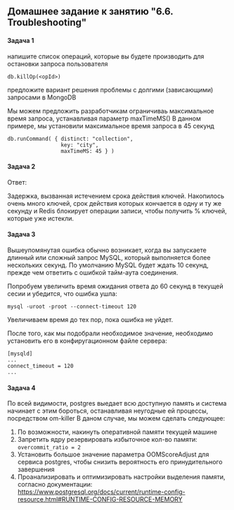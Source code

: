 ## Домашнее задание к занятию "6.6. Troubleshooting"  

#### Задача 1

напишите список операций, которые вы будете производить для остановки запроса пользователя

```
db.killOp(<opId>)

```

предложите вариант решения проблемы с долгими (зависающими) запросами в MongoDB

Мы можем предложить разработчикам ограничиваь максимальное время запроса, устанавливая параметр maxTimeMS()
В данном примере, мы установили максимальное время запроса в 45 секунд

```
db.runCommand( { distinct: "collection",
                 key: "city",
                 maxTimeMS: 45 } )
```

#### Задача 2

Ответ:  

Задержка, вызванная истечением срока действия ключей.
Накопилось очень много ключей, срок действия которых кончается в одну и ту же секунду и Redis блокирует операции записи, чтобы получить % ключей, которые уже истекли.

#### Задача 3

Вышеупомянутая ошибка обычно возникает, когда вы запускаете длинный или сложный запрос MySQL, который выполняется более нескольких секунд.
По умолчанию MySQL будет ждать 10 секунд, прежде чем ответить с ошибкой тайм-аута соединения.

Попробуем увеличить время ожидания ответа до 60 секунд в текущей сесии и убедится, что ошибка ушла:
```
mysql -uroot -proot --connect-timeout 120
```
Увеличиваем время до тех пор, пока ошибка не уйдет.

После того, как мы подобрали необходимое значение, необходимо установить его в конфиругационном файле сервера:

```
[mysqld]
...
connect_timeout = 120
...

```

#### Задача 4

По всей видимости, postgres выедает всю доступную память и система начинает с этим бороться, останавливая неугодные ей процессы, посредством om-killer
В даном случае, мы можем сделать следующее:

1. По возможности, накинуть оперативной памяти текущей машине
2. Запретить ядру резервировать избыточное кол-во памяти: ```overcommit_ratio = 2```
3. Установить большое значение параметра OOMScoreAdjust для сервиса postgres, чтобы снизить вероятность его принудительного завершения
4. Проанализировать и оптимизировать настройки выделения памяти, согласно документации: https://www.postgresql.org/docs/current/runtime-config-resource.html#RUNTIME-CONFIG-RESOURCE-MEMORY


